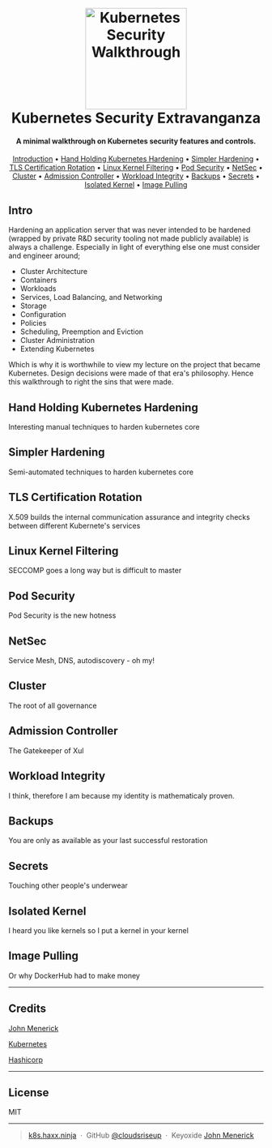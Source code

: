 
<h1 align="center">
  <br>
  <a href="https://k8s.haxx.ninja"><img src="https://github.com/cloudsriseup/Kubernetes_Security_Basics_Walkthrough/raw/main/images/logo.jpg" alt="Kubernetes Security Walkthrough" width="200"></a>
  <br>
  Kubernetes Security Extravanganza
  <br>
</h1>

<h4 align="center">A minimal walkthrough on Kubernetes security features and controls.</h4>


<p align="center">
  <a href="#intro">Introduction</a> •
  <a href="#hand-holding-kubernetes-hardening">Hand Holding Kubernetes Hardening</a> •
  <a href="#simpler-hardening">Simpler Hardening</a> •
  <a href="#tls-certification-rotation">TLS Certification Rotation</a> •
  <a href="#linux-kernel-filtering">Linux Kernel Filtering</a> •
  <a href="#pod-security">Pod Security</a> •
  <a href="#netsec">NetSec</a> •
  <a href="#cluster">Cluster</a> •
  <a href="#admission-controller">Admission Controller</a> •
  <a href="#workload-integrity">Workload Integrity</a> •
  <a href="#backups">Backups</a> •
  <a href="#secrets">Secrets</a> •
  <a href="#isolated-kernel">Isolated Kernel</a> •
  <a href="#image-pulling">Image Pulling</a> 

</p>


## Intro

Hardening an application server that was never intended to be hardened (wrapped by private R&D security tooling not made publicly available) is always a challenge.  Especially in light of everything else one must consider and engineer around;

* Cluster Architecture
* Containers
* Workloads
* Services, Load Balancing, and Networking
* Storage
* Configuration
* Policies
* Scheduling, Preemption and Eviction
* Cluster Administration
* Extending Kubernetes

Which is why it is worthwhile to view my lecture on the project that became Kubernetes.  Design decisions were made of that era's philosophy.  Hence this walkthrough to right the sins that were made.



## Hand Holding Kubernetes Hardening
Interesting manual techniques to harden kubernetes core

## Simpler Hardening
Semi-automated techniques to harden kubernetes core

## TLS Certification Rotation
X.509 builds the internal communication assurance and integrity checks between different Kubernete's services
## Linux Kernel Filtering
SECCOMP goes a long way but is difficult to master

## Pod Security
Pod Security is the new hotness

## NetSec
Service Mesh, DNS, autodiscovery - oh my!

## Cluster
The root of all governance

## Admission Controller
The Gatekeeper of Xul

## Workload Integrity
I think, therefore I am because my identity is mathematicaly proven. 

## Backups
You are only as available as your last successful restoration

## Secrets
Touching other people's underwear

## Isolated Kernel
I heard you like kernels so I put a kernel in your kernel

## Image Pulling
Or why DockerHub had to make money






----


## Credits

 [John Menerick](https://haxx.ninja)

 [Kubernetes](https://kubernetes.io)

 [Hashicorp](https://hashicorp.com)


---

## License

MIT

---

> [k8s.haxx.ninja](https://k8s.haxx.ninja) &nbsp;&middot;&nbsp;
> GitHub [@cloudsriseup](https://github.com/cloudsriseup) &nbsp;&middot;&nbsp;
> Keyoxide [John Menerick](https://keyoxide.org/34904984AC278D90AB17FCF599519FE194F7637A)

